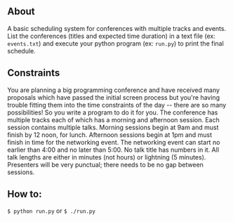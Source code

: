 ## About
A basic scheduling system for conferences with multiple tracks and events. List the conferences (titles and expected time duration) in a text file (ex: `events.txt`) and execute your python program (ex: `run.py`) to print the final schedule.

## Constraints
You are planning a big programming conference and have received many proposals which have passed the initial screen process but you're having trouble fitting them into the time constraints of the day -- there are so many possibilities! So you write a program to do it for you.
The conference has multiple tracks each of which has a morning and afternoon session.
Each session contains multiple talks.
Morning sessions begin at 9am and must finish by 12 noon, for lunch.
Afternoon sessions begin at 1pm and must finish in time for the networking event.
The networking event can start no earlier than 4:00 and no later than 5:00.
No talk title has numbers in it.
All talk lengths are either in minutes (not hours) or lightning (5 minutes).
Presenters will be very punctual; there needs to be no gap between sessions.

## How to:

`$ python run.py` or `$ ./run.py` 